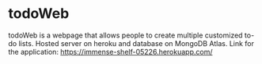 # todoWeb
todoWeb is a webpage that allows people to create multiple customized to-do lists. 
Hosted server on heroku and database on MongoDB Atlas.
Link for the application: https://immense-shelf-05226.herokuapp.com/
